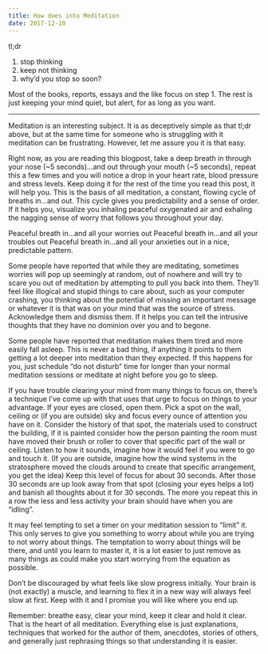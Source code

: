 ```yaml
---
title: How does into Meditation
date: 2017-12-10
---
```


tl;dr

1. stop thinking
2. keep not thinking
3. why’d you stop so soon?

Most of the books, reports, essays and the like focus on step 1. The rest is just keeping your mind quiet, but alert, for as long as you want.

---

Meditation is an interesting subject. It is as deceptively simple as that tl;dr above, but at the same time for someone who is struggling with it meditation can be frustrating. However, let me assure you it is that easy.

Right now, as you are reading this blogpost, take a deep breath in through your nose (~5 seconds)…and out through your mouth (~5 seconds), repeat this a few times and you will notice a drop in your heart rate, blood pressure and stress levels. Keep doing it for the rest of the time you read this post, it will help you. This is the basis of all meditation, a constant, flowing cycle of breaths in…and out. This cycle gives you predictability and a sense of order. If it helps you, visualize you inhaling peaceful oxygenated air and exhaling the nagging sense of worry that follows you throughout your day.

Peaceful breath in…and all your worries out Peaceful breath in…and all your troubles out Peaceful breath in…and all your anxieties out in a nice, predictable pattern.

Some people have reported that while they are meditating, sometimes worries will pop up seemingly at random, out of nowhere and will try to scare you out of meditation by attempting to pull you back into them. They’ll feel like illogical and stupid things to care about, such as your computer crashing, you thinking about the potential of missing an important message or whatever it is that was on your mind that was the source of stress. Acknowledge them and dismiss them. If it helps you can tell the intrusive thoughts that they have no dominion over you and to begone.

Some people have reported that meditation makes them tired and more easily fall asleep. This is never a bad thing, if anything it points to them getting a lot deeper into meditation than they expected. If this happens for you, just schedule “do not disturb” time for longer than your normal meditation sessions or meditate at night before you go to sleep.

If you have trouble clearing your mind from many things to focus on, there’s a technique I’ve come up with that uses that urge to focus on things to your advantage. If your eyes are closed, open them. Pick a spot on the wall, ceiling or (if you are outside) sky and focus every ounce of attention you have on it. Consider the history of that spot, the materials used to construct the building, if it is painted consider how the person painting the room must have moved their brush or roller to cover that specific part of the wall or ceiling. Listen to how it sounds, imagine how it would feel if you were to go and touch it. (If you are outside, imagine how the wind systems in the stratosphere moved the clouds around to create that specific arrangement, you get the idea) Keep this level of focus for about 30 seconds. After those 30 seconds are up look away from that spot (closing your eyes helps a lot) and banish all thoughts about it for 30 seconds. The more you repeat this in a row the less and less activity your brain should have when you are “idling”.

It may feel tempting to set a timer on your meditation session to “limit” it. This only serves to give you something to worry about while you are trying to not worry about things. The temptation to worry about things will be there, and until you learn to master it, it is a lot easier to just remove as many things as could make you start worrying from the equation as possible.

Don’t be discouraged by what feels like slow progress initially. Your brain is (not exactly) a muscle, and learning to flex it in a new way will always feel slow at first. Keep with it and I promise you will like where you end up.

Remember: breathe easy, clear your mind, keep it clear and hold it clear. That is the heart of all meditation. Everything else is just explanations, techniques that worked for the author of them, anecdotes, stories of others, and generally just rephrasing things so that understanding it is easier.
